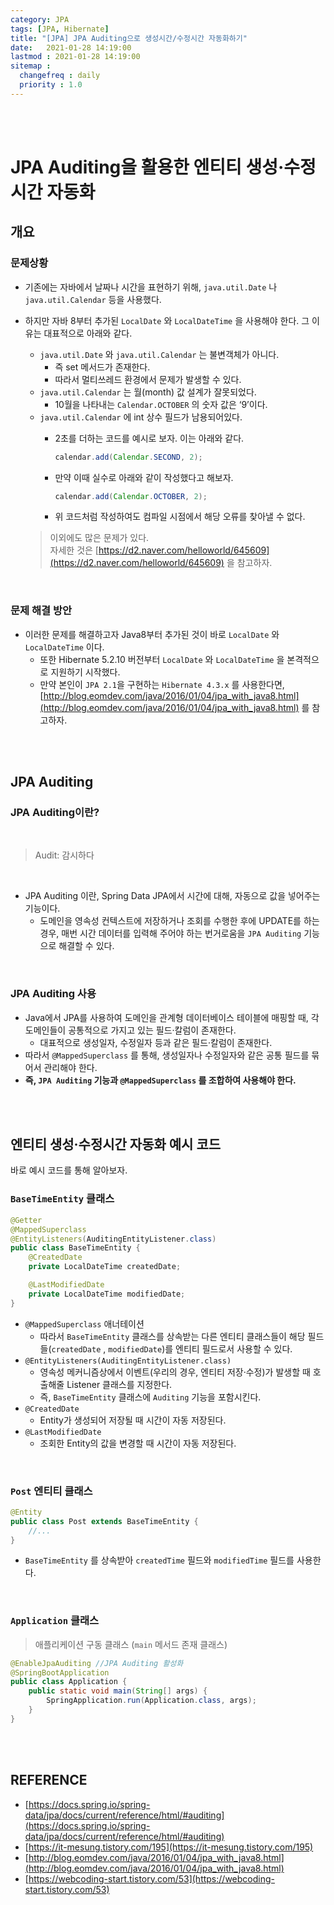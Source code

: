 ```yaml
---
category: JPA
tags: [JPA, Hibernate]
title: "[JPA] JPA Auditing으로 생성시간/수정시간 자동화하기"
date:   2021-01-28 14:19:00 
lastmod : 2021-01-28 14:19:00
sitemap :
  changefreq : daily
  priority : 1.0
---
```


<br/><br/>

# JPA Auditing을 활용한 엔티티 생성·수정시간 자동화

## 개요

### 문제상황

- 기존에는 자바에서 날짜나 시간을 표현하기 위해, `java.util.Date` 나 `java.util.Calendar` 등을 사용했다.
- 하지만 자바 8부터 추가된 `LocalDate` 와 `LocalDateTime` 을 사용해야 한다. 그 이유는 대표적으로 아래와 같다.
    - `java.util.Date` 와 `java.util.Calendar` 는 불변객체가 아니다.
        - 즉 set 메서드가 존재한다.
        - 따라서 멀티쓰레드 환경에서 문제가 발생할 수 있다.
    - `java.util.Calendar` 는 월(month) 값 설계가 잘못되었다.
        - 10월을 나타내는 `Calendar.OCTOBER` 의 숫자 값은 ‘9’이다.
    - `java.util.Calendar` 에 int 상수 필드가 남용되어있다.
        - 2초를 더하는 코드를 예시로 보자. 이는 아래와 같다.
            
            ```java
            calendar.add(Calendar.SECOND, 2);
            ```
            
        - 만약 이때 실수로 아래와 같이 작성했다고 해보자.
            
            ```java
            calendar.add(Calendar.OCTOBER, 2);
            ```
            
        - 위 코드처럼 작성하여도 컴파일 시점에서 해당 오류를 찾아낼 수 없다.
    
    > 이외에도 많은 문제가 있다.  
    자세한 것은 [https://d2.naver.com/helloworld/645609](https://d2.naver.com/helloworld/645609) 을 참고하자.

<br/>

### 문제 해결 방안

- 이러한 문제를 해결하고자 Java8부터 추가된 것이 바로 `LocalDate` 와 `LocalDateTime` 이다.
    - 또한 Hibernate 5.2.10 버전부터 `LocalDate` 와 `LocalDateTime` 을 본격적으로 지원하기 시작했다.
    - 만약 본인이 `JPA 2.1`을 구현하는 `Hibernate 4.3.x` 를 사용한다면, [http://blog.eomdev.com/java/2016/01/04/jpa_with_java8.html](http://blog.eomdev.com/java/2016/01/04/jpa_with_java8.html) 를 참고하자.

<br/><br/>

## JPA Auditing

### JPA Auditing이란?

<br/>

> Audit: 감시하다

<br/>

- JPA Auditing 이란, Spring Data JPA에서 시간에 대해, 자동으로 값을 넣어주는 기능이다.
    - 도메인을 영속성 컨텍스트에 저장하거나 조회를 수행한 후에 UPDATE를 하는 경우, 매번 시간 데이터를 입력해 주어야 하는 번거로움을 `JPA Auditing` 기능으로 해결할 수 있다.

<br/>

### JPA Auditing 사용

- Java에서 JPA를 사용하여 도메인을 관계형 데이터베이스 테이블에 매핑할 때, 각 도메인들이 공통적으로 가지고 있는 필드·칼럼이 존재한다.
    - 대표적으로 생성일자, 수정일자 등과 같은 필드·칼럼이 존재한다.
- 따라서 `@MappedSuperclass` 를 통해, 생성일자나 수정일자와 같은 공통 필드를 묶어서 관리해야 한다.
- **즉, `JPA Auditing` 기능과 `@MappedSuperclass` 를 조합하여 사용해야 한다.**

<br/><br/>

## 엔티티 생성·수정시간 자동화 예시 코드

바로 예시 코드를 통해 알아보자.

### `BaseTimeEntity` 클래스

```java
@Getter
@MappedSuperclass
@EntityListeners(AuditingEntityListener.class)
public class BaseTimeEntity {
	@CreatedDate
	private LocalDateTime createdDate;

	@LastModifiedDate
	private LocalDateTime modifiedDate;
}
```

- `@MappedSuperclass` 애너테이션
    - 따라서 `BaseTimeEntity` 클래스를 상속받는 다른 엔티티 클래스들이 해당 필드들(`createdDate` , `modifiedDate`)를 엔티티 필드로서 사용할 수 있다.
- `@EntityListeners(AuditingEntityListener.class)`
    - 영속성 메커니즘상에서 이벤트(우리의 경우, 엔티티 저장·수정)가 발생할 때 호출해줄 Listener 클래스를 지정한다.
    - 즉, `BaseTimeEntity` 클래스에 `Auditing` 기능을 포함시킨다.
- `@CreatedDate`
    - Entity가 생성되어 저장될 때 시간이 자동 저장된다.
- `@LastModifiedDate`
    - 조회한 Entity의 값을 변경할 때 시간이 자동 저장된다.

<br/>

### `Post` 엔티티 클래스

```java
@Entity
public class Post extends BaseTimeEntity {
	//...
}
```

- `BaseTimeEntity` 를 상속받아 `createdTime` 필드와 `modifiedTime` 필드를 사용한다.

<br/>

### `Application` 클래스

> 애플리케이션 구동 클래스 (`main` 메서드 존재 클래스)

```java
@EnableJpaAuditing //JPA Auditing 활성화
@SpringBootApplication
public class Application {
	public static void main(String[] args) {
		SpringApplication.run(Application.class, args);
	}
} 
```

<br/><br/>

## REFERENCE
- [https://docs.spring.io/spring-data/jpa/docs/current/reference/html/#auditing](https://docs.spring.io/spring-data/jpa/docs/current/reference/html/#auditing)
- [https://it-mesung.tistory.com/195](https://it-mesung.tistory.com/195)
- [http://blog.eomdev.com/java/2016/01/04/jpa_with_java8.html](http://blog.eomdev.com/java/2016/01/04/jpa_with_java8.html)
- [https://webcoding-start.tistory.com/53](https://webcoding-start.tistory.com/53)

<br><br>
